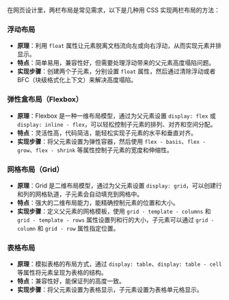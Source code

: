 在网页设计里，两栏布局是常见需求，以下是几种用 CSS 实现两栏布局的方法：

### 浮动布局
- **原理**：利用 `float` 属性让元素脱离文档流向左或向右浮动，从而实现元素并排显示。
- **特点**：简单易用，兼容性好，但需要处理浮动带来的父元素高度塌陷问题。
- **实现步骤**：创建两个子元素，分别设置 `float` 属性，然后通过清除浮动或者 BFC（块级格式化上下文）来解决高度塌陷。

### 弹性盒布局（Flexbox）
- **原理**：Flexbox 是一种一维布局模型，通过为父元素设置 `display: flex` 或 `display: inline - flex`，可以轻松控制子元素的排列、对齐和空间分配。
- **特点**：灵活性高，代码简洁，能轻松实现子元素的水平和垂直对齐。
- **实现步骤**：将父元素设置为弹性容器，然后使用 `flex - basis`、`flex - grow`、`flex - shrink` 等属性控制子元素的宽度和伸缩性。

### 网格布局（Grid）
- **原理**：Grid 是二维布局模型，通过为父元素设置 `display: grid`，可以创建行和列的网格轨道，子元素会自动填充到网格中。
- **特点**：强大的二维布局能力，能精确控制元素的位置和大小。
- **实现步骤**：定义父元素的网格模板，使用 `grid - template - columns` 和 `grid - template - rows` 属性设置列和行的大小，子元素可以通过 `grid - column` 和 `grid - row` 属性指定位置。

### 表格布局
- **原理**：模拟表格的布局方式，通过 `display: table`、`display: table - cell` 等属性将元素呈现为表格的结构。
- **特点**：兼容性好，能保证列的高度一致。
- **实现步骤**：将父元素设置为表格显示，子元素设置为表格单元格显示。 